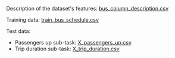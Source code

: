 
Description of the dataset's features: [bus_column_description.csv](bus_column_description.csv)

Training data: [train_bus_schedule.csv](train_bus_schedule.csv)

Test data:
- Passengers up sub-task: [X_passengers_up.csv](X_passengers_up.csv)
- Trip duration sub-task: [X_trip_duration.csv](X_trip_duration.csv)
